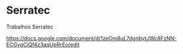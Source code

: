 # Serratec
 Trabalhos Serratec


https://docs.google.com/document/d/1zeOm8uL7dgnbytJWc8FzNN-ECGyqCiQf4z3aqUpRrEo/edit